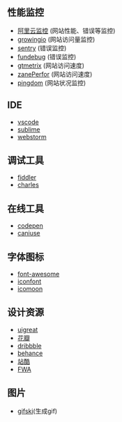 
## 性能监控
 * [阿里云监控](https://help.aliyun.com/document_detail/58652.html?spm=a2c4g.11174283.3.2.3245668cvlC7WK) (网站性能、错误等监控)
 * [growingio](https://www.growingio.com) (网站访问量监控)
 * [sentry](https://sentry.io) (错误监控)
 * [fundebug](https://www.fundebug.com/?utm_source=random) (错误监控)
 * [gtmetrix](https://gtmetrix.com) (网站访问速度)
 * [zanePerfor](https://github.com/wangweianger/zanePerfor) (网站访问速度)
 * [pingdom](https://www.pingdom.com/) (网站状况监控)

## IDE
 * [vscode](https://code.visualstudio.com/)
 * [sublime](https://www.sublimetext.com/)
 * [webstorm](https://www.jetbrains.com/webstorm/)

## 调试工具
 * [fiddler](http://www.telerik.com/fiddler)
 * [charles](https://www.charlesproxy.com/)

## 在线工具
 * [codepen](http://codepen.io/)
 * [caniuse](https://caniuse.com/)

## 字体图标
 * [font-awesome](https://www.bootcss.com/p/font-awesome/)
 * [iconfont](https://www.iconfont.cn/)
 * [icomoon](https://icomoon.io/)

## 设计资源
 * [uigreat](https://www.uigreat.com/)
 * [花瓣](https://huaban.com/)
 * [dribbble](https://dribbble.com/)
 * [behance](https://www.behance.net/)
 * [站酷](https://www.zcool.com.cn/)
 * [FWA](https://thefwa.com/)

## 图片
 * [gifski](https://sindresorhus.com/gifski)(生成gif)

